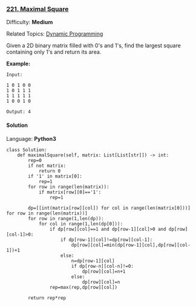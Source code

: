 ### [221\. Maximal Square](https://leetcode.com/problems/maximal-square/)

Difficulty: **Medium**  

Related Topics: [Dynamic Programming](https://leetcode.com/tag/dynamic-programming/)


Given a 2D binary matrix filled with 0's and 1's, find the largest square containing only 1's and return its area.

**Example:**

```
Input: 

1 0 1 0 0
1 0 1 1 1
1 1 1 1 1
1 0 0 1 0

Output: 4
```


#### Solution

Language: **Python3**

```python3
class Solution:
    def maximalSquare(self, matrix: List[List[str]]) -> int:
        rep=0
        if not matrix:
            return 0
        if '1' in matrix[0]:
            rep=1
        for row in range(len(matrix)):
            if matrix[row][0]=='1':
                rep=1
​
        dp=[[int(matrix[row][col]) for col in range(len(matrix[0]))] for row in range(len(matrix))]
        for row in range(1,len(dp)):
            for col in range(1,len(dp[0])):
                if dp[row][col]==1 and dp[row-1][col]>0 and dp[row][col-1]>0:
                    if dp[row-1][col]!=dp[row][col-1]:
                        dp[row][col]=min(dp[row-1][col],dp[row][col-1])+1
                    else:
                        n=dp[row-1][col]
                        if dp[row-n][col-n]!=0:
                            dp[row][col]=n+1
                        else:
                            dp[row][col]=n
                rep=max(rep,dp[row][col])
​
        return rep*rep
```